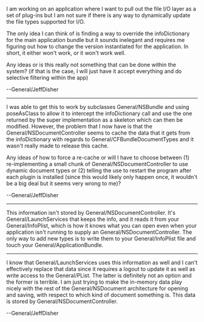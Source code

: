 I am working on an application where I want to pull out the file I/O layer as a set of plug-ins but I am not sure if there is any way to dynamically update the file types supported for I/O.

The only idea I can think of is finding a way to override the infoDictionary for the main application bundle but it sounds inelegant and requires me figuring out how to change the version instantiated for the application.  In short, it either won't work, or it won't work well.

Any ideas or is this really not something that can be done within the system? (if that is the case, I will just have it accept everything and do selective filtering within the app)

--General/JeffDisher

----

I was able to get this to work by subclasses General/NSBundle and using poseAsClass to allow it to intercept the infoDictionary call and use the one returned by the super implementation as a skeleton which can then be modified.  However, the problem that I now have is that the General/NSDocumentController seems to cache the data that it gets from the infoDictionary with regards to General/CFBundleDocumentTypes and it wasn't really made to release this cache.

Any ideas of how to force a re-cache or will I have to choose between (1) re-implementing a small chunk of General/NSDocumentController to use dynamic document types or (2) telling the use to restart the program after each plugin is installed (since this would likely only happen once, it wouldn't be a big deal but it seems very wrong to me)?

--General/JeffDisher

----

This information isn't stored by General/NSDocumentController. It's General/LaunchServices that keeps the info, and it reads it from your General/InfoPlist, which is how it knows what you can open even when your application isn't running to supply an General/NSDocumentController. The only way to add new types is to write them to your General/InfoPlist file and touch your General/ApplicationBundle.

----

I know that General/LaunchServices uses this information as well and I can't effectively replace that data since it requires a logout to update it as well as write access to the General/PList.  The latter is definitely not an option and the former is terrible.  I am just trying to make the in-memory data play nicely with the rest of the General/NSDocument architecture for opening and saving, with respect to which kind of document something is.  This data is stored by General/NSDocumentController.

--General/JeffDisher
